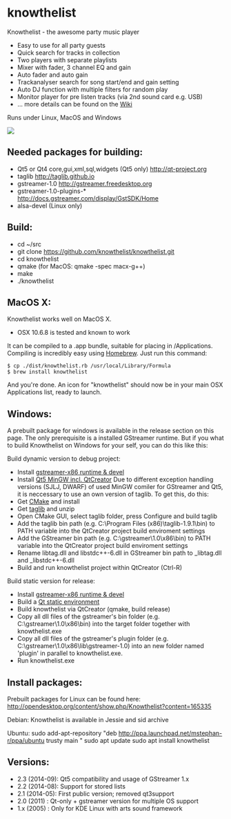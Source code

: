 knowthelist
===========

Knowthelist - the awesome party music player

- Easy to use for all party guests
- Quick search for tracks in collection
- Two players with separate playlists
- Mixer with fader, 3 channel EQ and gain
- Auto fader and auto gain
- Trackanalyser search for song start/end and gain setting
- Auto DJ function with multiple filters  for random play 
- Monitor player for pre listen tracks (via 2nd sound card e.g. USB)
- ... more details can be found on the [Wiki](https://github.com/knowthelist/knowthelist/wiki)

Runs under Linux, MacOS and Windows

![](https://github.com/knowthelist/knowthelist/blob/gh-pages/images/knowthelist_2.2_mac_s.png)

Needed packages for building:
------------------
- Qt5 or Qt4	core,gui,xml,sql,widgets (Qt5 only) http://qt-project.org
- taglib		http://taglib.github.io 
- gstreamer-1.0	http://gstreamer.freedesktop.org 
- gstreamer-1.0-plugins-* http://docs.gstreamer.com/display/GstSDK/Home 
- alsa-devel		(Linux only)

Build:
----------
- cd ~/src
- git clone https://github.com/knowthelist/knowthelist.git
- cd knowthelist
- qmake (for MacOS: qmake -spec macx-g++)
- make
- ./knowthelist

MacOS X:
----------
Knowthelist works well on MacOS X.

* OSX 10.6.8 is tested and known to work

It can be compiled to a .app bundle, suitable for placing in /Applications.
Compiling is incredibly easy using [Homebrew](http://brew.sh).  Just run this command:
    
    $ cp ./dist/knowthelist.rb /usr/local/Library/Formula
    $ brew install knowthelist

And you're done. 
An icon for "knowthelist" should now be in your main OSX Applications list, ready to launch.

Windows:
----------
A prebuilt package for windows is available in the release section on this page. The only prerequisite is a installed GStreamer runtime. But if you what to build Knowthelist on Windows for your self, you can do this like this:

Build dynamic version to debug project:
- Install [gstreamer-x86 runtime & devel](http://gstreamer.freedesktop.org/data/pkg/windows)
- Install [Qt5 MinGW incl. QtCreator](http://qt-project.org/downloads)
Due to different exception handling versions (SJLJ, DWARF) of used MinGW comiler for GStreamer and Qt5, it is neccessary to use an own version of taglib. To get this, do this:  
- Get [CMake](http://www.cmake.org/cmake/resources/software.html) and install
- Get [taglib](http://taglib.github.io) and unzip
- Open CMake GUI, select taglib folder, press Configure and build taglib
- Add the taglib bin path (e.g. C:\Program Files (x86)\taglib-1.9.1\bin) to PATH variable into the QtCreator project build enviroment settings
- Add the GStreamer bin path (e.g. C:\gstreamer\1.0\x86\bin) to PATH variable into the QtCreator project build enviroment settings 
- Rename libtag.dll and libstdc++-6.dll in GStreamer bin path to _libtag.dll and _libstdc++-6.dll
- Build and run knowthelist project within QtCreator (Ctrl-R)

Build static version for release:
- Install [gstreamer-x86 runtime & devel](http://gstreamer.freedesktop.org/data/pkg/windows)
- Build a [Qt static environment](http://qt-project.org/wiki/How-to-build-a-static-Qt-for-Windows-MinGW) 
- Build knowthelist via QtCreator (qmake, build release)
- Copy all dll files of the gstreamer's bin folder (e.g. C:\gstreamer\1.0\x86\bin) into the target folder together with knowthelist.exe
- Copy all dll files of the gstreamer's plugin  folder (e.g. C:\gstreamer\1.0\x86\lib\gstreamer-1.0) into an new folder named 'plugin' in parallel to knowthelist.exe.
- Run knowthelist.exe

Install packages:
-----------------
Prebuilt packages for Linux can be found here: http://opendesktop.org/content/show.php/Knowthelist?content=165335

Debian:
Knowthelist is available in Jessie and sid archive

Ubuntu:
sudo add-apt-repository "deb http://ppa.launchpad.net/mstephan-r/ppa/ubuntu trusty main "
sudo apt update
sudo apt install knowthelist

Versions:
----------
- 2.3 (2014-09):	Qt5 compatibility and usage of GStreamer 1.x
- 2.2 (2014-08):	Support for stored lists
- 2.1 (2014-05):	First public version; removed qt3support
- 2.0 (2011)   :	Qt-only + gstreamer version for multiple OS support
- 1.x (2005)   :    Only for KDE Linux with arts sound framework
